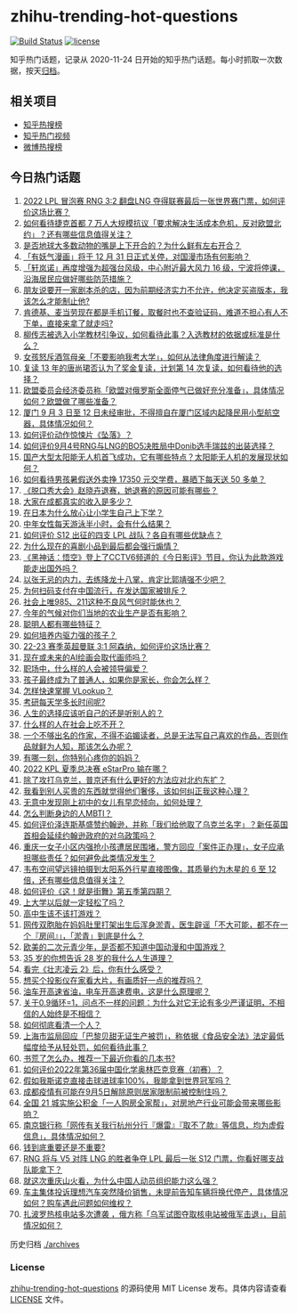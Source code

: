 # zhihu-trending-hot-questions

[![Build Status](https://github.com/justjavac/zhihu-trending-hot-questions/workflows/ci/badge.svg?branch=master)](https://github.com/justjavac/zhihu-trending-hot-questions/actions)
[![license](https://img.shields.io/github/license/justjavac/zhihu-trending-hot-questions)](https://github.com/justjavac/zhihu-trending-hot-questions/blob/master/LICENSE)

知乎热门话题，记录从 2020-11-24 日开始的知乎热门话题。每小时抓取一次数据，按天[归档](./archives)。

## 相关项目

- [知乎热搜榜](https://github.com/justjavac/zhihu-trending-top-search)
- [知乎热门视频](https://github.com/justjavac/zhihu-trending-hot-video)
- [微博热搜榜](https://github.com/justjavac/weibo-trending-hot-search)

## 今日热门话题

<!-- BEGIN -->
<!-- 最后更新时间 Mon Sep 05 2022 07:24:38 GMT+0800 (China Standard Time) -->

1. [2022 LPL 冒泡赛 RNG 3:2 翻盘LNG 夺得联赛最后一张世界赛门票，如何评价这场比赛？](https://www.zhihu.com/question/551807330)
1. [如何看待捷克首都 7 万人大规模抗议「要求解决生活成本危机，反对欧盟北约」？还有哪些信息值得关注？](https://www.zhihu.com/question/551779083)
1. [是否地球大多数动物的嘴是上下开合的？为什么鲜有左右开合？](https://www.zhihu.com/question/551470447)
1. [「有妖气漫画」将于 12 月 31 日正式关停，对国漫市场有何影响？](https://www.zhihu.com/question/551180461)
1. [「轩岚诺」再度增强为超强台风级，中心附近最大风力 16 级，宁波将停课，沿海居民应做好哪些防范措施？](https://www.zhihu.com/question/551494354)
1. [朋友说要开一家剧本杀的店，因为前期经济实力不允许，他决定买盗版本，我该怎么才能制止他?](https://www.zhihu.com/question/460337979)
1. [肯德基、麦当劳现在都是手机订餐，取餐时也不查验证码，难道不担心有人不下单，直接来拿了就走吗?](https://www.zhihu.com/question/401675995)
1. [柳传志被选入小学教材引争议，如何看待此事？入选教材的依据或标准是什么？](https://www.zhihu.com/question/551346464)
1. [女孩怒斥酒驾母亲「不要影响我考大学」，如何从法律角度进行解读？](https://www.zhihu.com/question/551786683)
1. [复读 13 年的唐尚珺否认为了奖金复读，计划第 14 次复读，如何看待他的选择？](https://www.zhihu.com/question/551777006)
1. [欧盟委员会经济委员称「欧盟对俄罗斯全面停气已做好充分准备」，具体情况如何？欧盟做了哪些准备？](https://www.zhihu.com/question/551761801)
1. [厦门 9 月 3 日至 12 日未经审批，不得擅自在厦门区域内起降民用小型航空器，具体情况如何？](https://www.zhihu.com/question/551766395)
1. [如何评价动作惊悚片《坠落》？](https://www.zhihu.com/question/548447753)
1. [如何评价9月4号RNG与LNG的BO5决胜局中Donib选手瑞兹的出装选择？](https://www.zhihu.com/question/551830418)
1. [国产大型太阳能无人机首飞成功，它有哪些特点？太阳能无人机的发展现状如何？](https://www.zhihu.com/question/551701071)
1. [如何看待男孩暑假送外卖挣 17350 元交学费，暴晒下每天送 50 多单？](https://www.zhihu.com/question/551250116)
1. [《脱口秀大会》赵晓卉退赛，她退赛的原因可能有哪些？](https://www.zhihu.com/question/551200009)
1. [大家在成都真实的收入是多少？](https://www.zhihu.com/question/536819889)
1. [在日本为什么放心让小学生自己上下学？](https://www.zhihu.com/question/401542763)
1. [中年女性每天游泳半小时，会有什么结果？](https://www.zhihu.com/question/336298381)
1. [如何评价 S12 出征的四支 LPL 战队？各自有哪些优缺点？](https://www.zhihu.com/question/551826783)
1. [为什么现在的喜剧小品到最后都会强行煽情？](https://www.zhihu.com/question/355769955)
1. [《黑神话：悟空》登上了CCTV6频道的《今日影评》节目，你认为此款游戏能走出国外吗？](https://www.zhihu.com/question/551209368)
1. [以张无忌的内力，去练降龙十八掌，肯定比郭靖强不少吧？](https://www.zhihu.com/question/551062784)
1. [为何扫码支付在中国流行，在发达国家被排斥？](https://www.zhihu.com/question/327868232)
1. [社会上唯985、211这种不良风气何时能休也？](https://www.zhihu.com/question/551274549)
1. [今年的气候对你们当地的农业生产是否有影响？](https://www.zhihu.com/question/549121653)
1. [聪明人都有哪些特征？](https://www.zhihu.com/question/264507947)
1. [如何培养内驱力强的孩子？](https://www.zhihu.com/question/543750780)
1. [22-23 赛季英超曼联 3:1 阿森纳，如何评价这场比赛？](https://www.zhihu.com/question/551832733)
1. [现在或未来的AI绘画会取代画师吗？](https://www.zhihu.com/question/548966037)
1. [职场中，什么样的人会被领导偏爱？](https://www.zhihu.com/question/470177228)
1. [孩子最终成为了普通人，如果你是家长，你会怎么样？](https://www.zhihu.com/question/549733739)
1. [怎样快速掌握 VLookup？](https://www.zhihu.com/question/34419318)
1. [考研每天学多长时间呢?](https://www.zhihu.com/question/543942982)
1. [人生的选择应该听自己的还是听别人的？](https://www.zhihu.com/question/550653820)
1. [什么样的人在社会上吃不开？](https://www.zhihu.com/question/546207353)
1. [一个不够出名的作家，不得不谄媚读者，总是无法写自己喜欢的作品，否则作品就鲜为人知，那该怎么办呢？](https://www.zhihu.com/question/551664259)
1. [有哪一刻，你特别心疼你的妈妈？](https://www.zhihu.com/question/267430528)
1. [2022 KPL 夏季总决赛 eStarPro 输在哪？](https://www.zhihu.com/question/551668029)
1. [除了攻打乌克兰，普京还有什么更好的方法应对北约东扩？](https://www.zhihu.com/question/550314750)
1. [我看到别人买贵的东西就觉得他们奢侈，该如何纠正我这种心理？](https://www.zhihu.com/question/550626271)
1. [无意中发现刚上初中的女儿有早恋倾向，如何处理？](https://www.zhihu.com/question/550664461)
1. [怎么判断身边的人MBTI？](https://www.zhihu.com/question/430599997)
1. [如何评价泽连斯基盛赞约翰逊，并称「我们给他取了乌克兰名字」？新任英国首相会延续约翰逊政府的对乌政策吗？](https://www.zhihu.com/question/551779050)
1. [重庆一女子小区内强抢小孩遭居民围堵，警方回应「案件正办理」，女子应承担哪些责任？如何避免此类情况发生？](https://www.zhihu.com/question/551798625)
1. [韦布空间望远镜拍摄到太阳系外行星直接图像，其质量约为木星的 6 至 12 倍，还有哪些信息值得关注？](https://www.zhihu.com/question/551733599)
1. [如何评价《这！就是街舞》第五季第四期？](https://www.zhihu.com/question/551578011)
1. [上大学以后就一定轻松了吗？](https://www.zhihu.com/question/551324837)
1. [高中生该不该打游戏？](https://www.zhihu.com/question/444834738)
1. [网传双胞胎在妈妈肚里打架出生后浑身淤青，医生辟谣「不大可能，都不在一个『房间』」，「淤青」到底是什么？](https://www.zhihu.com/question/551719369)
1. [欧美的二次元青少年，是否都不知道中国动漫和中国游戏？](https://www.zhihu.com/question/549023724)
1. [35 岁的你想告诉 28 岁的我什么人生道理？](https://www.zhihu.com/question/345832687)
1. [看完《壮志凌云 2》后，你有什么感受？](https://www.zhihu.com/question/549449659)
1. [想买个投影仪在家看大片，有画质好一点的推荐吗？](https://www.zhihu.com/question/538596396)
1. [油车开高速省油，电车开高速费电，这是什么原理呢？](https://www.zhihu.com/question/549644248)
1. [关于0.9循环=1，问点不一样的问题：为什么对它无论有多少严谨证明，不相信的人始终是不相信？](https://www.zhihu.com/question/548127742)
1. [如何彻底看清一个人？](https://www.zhihu.com/question/549408495)
1. [上海市监局回应「巴黎贝甜无证生产被罚」，称依据《食品安全法》法定最低幅度给予从轻处罚，如何看待此事？](https://www.zhihu.com/question/551656303)
1. [书荒了怎么办，推荐一下最近你看的几本书?](https://www.zhihu.com/question/546833314)
1. [如何评价2022年第36届中国化学奥林匹克竞赛（初赛）？](https://www.zhihu.com/question/551072299)
1. [假如我斯诺克直接击球进球率100%，我能拿到世界冠军吗？](https://www.zhihu.com/question/477455657)
1. [成都疫情有可能在9月5日解除原则居家限制前被控制住吗？](https://www.zhihu.com/question/551637024)
1. [全国 21 城实施公积金「一人购房全家帮」，对房地产行业可能会带来哪些影响？](https://www.zhihu.com/question/551456928)
1. [南京银行称「网传有关我行杭州分行『爆雷』『取不了款』等信息，均为虚假信息」，具体情况如何？](https://www.zhihu.com/question/551794090)
1. [钱到底重要还是不重要?](https://www.zhihu.com/question/546860414)
1. [RNG 将与 V5 对阵 LNG 的胜者争夺 LPL 最后一张 S12 门票，你看好哪支战队能拿下？](https://www.zhihu.com/question/551538715)
1. [就这次重庆山火看，为什么中国人动员组织能力这么强？](https://www.zhihu.com/question/550451348)
1. [车主集体投诉理想汽车突然降价销售，未提前告知车辆将换代停产，具体情况如何？购车遇此问题如何维权？](https://www.zhihu.com/question/551734078)
1. [扎波罗热核电站多次遭袭 ，俄方称「乌军试图夺取核电站被俄军击退」，目前情况如何？](https://www.zhihu.com/question/551774090)

<!-- END -->

历史归档 [./archives](./archives)

### License

[zhihu-trending-hot-questions](https://github.com/justjavac/zhihu-trending-hot-questions)
的源码使用 MIT License 发布。具体内容请查看 [LICENSE](./LICENSE) 文件。
